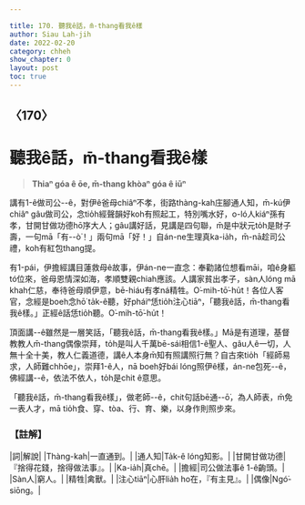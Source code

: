 ```yaml
---

title: 170. 聽我ê話，m̄-thang看我ê樣
author: Siau Lah-jih
date: 2022-02-20
category: chheh
show_chapter: 0
layout: post
toc: true
---
```

  
## 〈170〉
# 聽我ê話，m̄-thang看我ê樣
>**Thiaⁿ góa ê ōe, m̄-thang khòaⁿ góa ê iūⁿ**

講有1-ê做司公--ê，對伊ê爸母chiâⁿ不孝，街路thàng-kah庄腳通人知，m̄-kú伊chiâⁿ gâu做司公，念tio̍h經聲韻好koh有照起工，特別嘴水好，o-ló人kiáⁿ孫有孝，甘開甘做功德hō͘序大人；gâu講好話，見講是四句聯，m̄是中狀元to̍h是財子壽，一句mā「有--ò͘！」兩句mā「好！」自án-ne生理真ka-ia̍h，m̄-nā趁司公禮，koh有紅包thang提。

有1-pái，伊擔經講目蓮救母ê故事，伊án-ne一直念：奉勸諸位想看māi，咱ê身軀tó位來，爸母恩情深如海，孝順雙親chiah應該。人講家貧出孝子，sàn人lóng mā khah仁慈，奉待爸母順伊意，bē-hiáu有孝ná精牲。O͘-mih-tō͘-hu̍t！各位人客官，念經是boeh念hō͘ ta̍k-ê聽，好pháiⁿ恁tio̍h注心tiāⁿ，「聽我ê話，m̄-thang看我ê樣。」正經ê話恁tio̍h聽。O͘-mih-tō͘-hu̍t！

頂面講--ê雖然是一層笑話，「聽我ê話，m̄-thang看我ê樣。」Mā是有道理，基督教教人m̄-thang偶像崇拜，to̍h是叫人千萬bē-sái相信1-ê聖人、gâu人ê一切，人無十全十美，教人仁義道德，講ê人本身m̄知有照講照行無？自古來tio̍h「經師易求，人師難chhōe」，崇拜1-ê人，nā boeh好bái lóng照伊ê樣，án-ne包死--ê，佛經講--ê，依法不依人，to̍h是chit ê意思。

「聽我ê話，m̄-thang看我ê樣」，做老師--ê，chit句話bē通--ō͘，為人師表，m̄免一表人才，mā tio̍h食、穿、tòa、行、育、樂，以身作則照步來。

### 【註解】

|詞|解說|
|Thàng-kah|一直通到。|
|通人知|Ta̍k-ê lóng知影。|
|甘開甘做功德|『捨得花錢，捨得做法事』。|
|Ka-ia̍h|真chē。|
|擔經|司公做法事ê 1-ê齣頭。|
|Sàn人|窮人。|
|精牲|禽獸。|
|注心tiāⁿ|心肝lia̍h ho͘在，『有主見』。|
|偶像|Ngó͘-siōng。|
